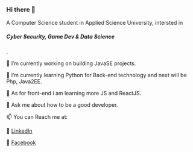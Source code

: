 ### Hi there 👋
A Computer Science student in Applied Science University, intersted in <h5>Cyber Security, Game Dev & Data Science</h5>.

🔭 I’m currently working on building JavaSE projects.

🌱 I’m currently learning Python for Back-end technology and next will be Php, Java2EE.

🌱 As for front-end i am learning more JS and ReactJS.

💬 Ask me about how to be a good developer.

📫 You can Reach me at:

  :link: <a href="https://www.linkedin.com/in/omar-eses-b68b151a9/">LinkedIn</a>

  :link: <a href="https://www.facebook.com/omar.isis/">Facebook</a>
<!--
**Omar-Eses/Omar-Eses** is a ✨ _special_ ✨ repository because its `README.md` (this file) appears on your GitHub profile.
-->
